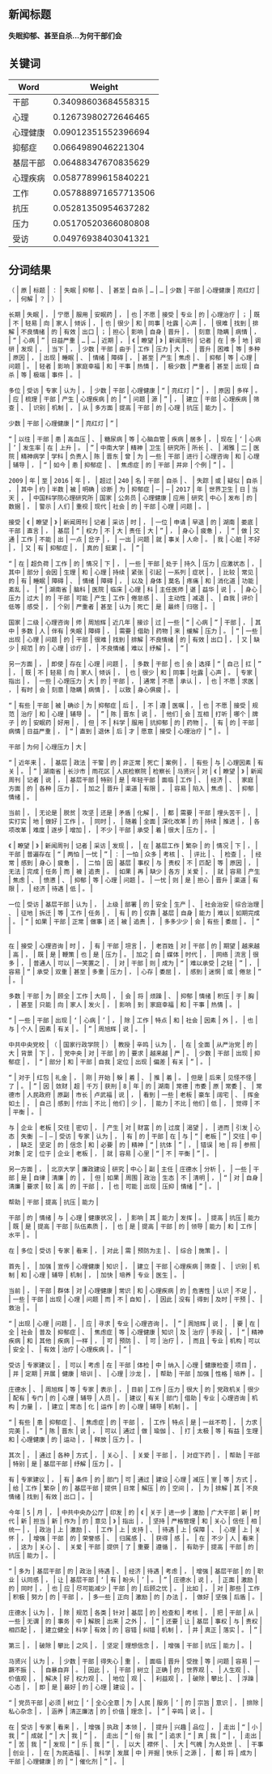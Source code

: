 ## 新闻标题
**失眠抑郁、甚至自杀...为何干部们会**
## 关键词
|Word|Weight|
| ---- | ---- |
|干部|0.34098603684558315|
|心理|0.12673980272646465|
|心理健康|0.09012351552396694|
|抑郁症|0.0664989046221304|
|基层干部|0.06488347670835629|
|心理疾病|0.05877899615840221|
|工作|0.057888971657713506|
|抗压|0.05281350954637282|
|压力|0.05170520366080808|
|受访|0.04976938403041321|

## 分词结果
   `（` | `原` | `标题` | `：` | `失眠` | `抑郁` | `、` | `甚至` | `自杀` | `…` | `…` | `少数` | `干部` | `心理健康` | `亮红灯` | `，` | `何解` | `？` | `）` |

 `长期` | `失眠` | `，` | `宁愿` | `服用` | `安眠药` | `，` | `也` | `不愿` | `接受` | `专业` | `的` | `心理治疗` | `；` | `既` | `不` | `轻易` | `向` | `家人` | `倾诉` | `，` | `也` | `很少` | `和` | `同事` | `吐露` | `心声` | `，` | `很难` | `找到` | `排解` | `不良情绪` | `的` | `有效` | `出口` | `；` | `担心` | `影响` | `自身` | `晋升` | `，` | `刻意` | `隐瞒` | `病情` | `，` | `“` | `心病` | `”` | `日益严重` | `…` | `…` | `近期` | `，` | `《` | `瞭望` | `》` | `新闻周刊` | `记者` | `在` | `多` | `地` | `调研` | `发现` | `，` | `当下` | `，` | `少数` | `干部` | `由于` | `工作` | `压力` | `大` | `、` | `晋升` | `困难` | `等` | `多种` | `原因` | `，` | `出现` | `睡眠` | `、` | `情绪` | `障碍` | `，` | `甚至` | `产生` | `焦虑` | `、` | `抑郁` | `等` | `心理` | `问题` | `。` | `轻者` | `影响` | `家庭幸福` | `和` | `干事` | `热情` | `，` | `极少数` | `严重者` | `甚至` | `出现` | `自杀` | `等` | `极端` | `事件` | `。` |

 `多位` | `受访` | `专家` | `认为` | `，` | `少数` | `干部` | `心理健康` | `“` | `亮红灯` | `”` | `，` | `原因` | `多样` | `。` | `应` | `梳理` | `干部` | `产生` | `心理疾病` | `的` | `“` | `问题` | `源` | `”` | `，` | `建立` | `干部` | `心理疾病` | `筛查` | `、` | `识别` | `机制` | `，` | `从` | `多方面` | `提高` | `干部` | `的` | `心理` | `抗压` | `能力` | `。` |

 `少数` | `干部` | `心理健康` | `“` | `亮红灯` | `”` |

 `“` | `以往` | `干部` | `患` | `高血压` | `、` | `糖尿病` | `等` | `心脑血管` | `疾病` | `居多` | `，` | `现在` | `‘` | `心病` | `’` | `发生率` | `在` | `上升` | `。` | `”` | `中南大学` | `精神` | `卫生` | `研究所` | `所长` | `、` | `湘雅` | `二` | `医院` | `精神病学` | `学科` | `负责人` | `陈` | `晋东` | `曾` | `为` | `一些` | `干部` | `进行` | `心理咨询` | `和` | `心理` | `辅导` | `，` | `“` | `如今` | `患` | `抑郁症` | `、` | `焦虑症` | `的` | `干部` | `并非` | `个例` | `”` | `。` |

 `2009` | `年` | `至` | `2016` | `年` | `，` | `超过` | `240` | `名` | `干部` | `自杀` | `、` | `失踪` | `或` | `疑似` | `自杀` | `，` | `其中` | `约` | `半数` | `被` | `明确` | `诊断` | `为` | `抑郁症` | `—` | `—` | `2017` | `年` | `世界卫生` | `日` | `当天` | `，` | `中国科学院心理研究所` | `国家` | `公务员` | `心理健康` | `应用` | `研究` | `中心` | `发布` | `的` | `数据` | `，` | `警示` | `人们` | `重视` | `现代` | `社会` | `的` | `干部` | `心理` | `问题` | `。` |

 `接受` | `《` | `瞭望` | `》` | `新闻周刊` | `记者` | `采访` | `时` | `，` | `一位` | `申请` | `早退` | `的` | `湖南` | `娄底` | `干部` | `直言` | `，` | `基层` | `“` | `权力` | `不` | `大` | `责任` | `大` | `”` | `，` | `身心` | `疲惫` | `，` | `“` | `做` | `交通` | `工作` | `不能` | `出` | `一点` | `岔子` | `，` | `一出` | `问题` | `就` | `事关` | `人命` | `。` | `我` | `心脏` | `不好` | `，` | `又` | `有` | `抑郁症` | `，` | `真的` | `挺累` | `。` | `”` |

 `“` | `在` | `超负荷` | `工作` | `的` | `情况` | `下` | `，` | `一些` | `干部` | `处于` | `持久` | `压力` | `应激状态` | `，` | `其中` | `部分` | `会因` | `生理` | `和` | `心理` | `持续` | `紧张` | `引起` | `一系列` | `症状` | `，` | `比较` | `常见` | `的` | `有` | `睡眠` | `障碍` | `、` | `情绪` | `障碍` | `，` | `以及` | `身体` | `莫名` | `疼痛` | `和` | `消化道` | `功能` | `紊乱` | `。` | `”` | `湖南省` | `脑科` | `医院` | `临床` | `心理` | `科` | `主任医师` | `谌` | `益华` | `说` | `，` | `身心` | `压力` | `过大` | `的` | `干部` | `可能` | `产生` | `工作` | `倦怠感` | `、` | `主动性` | `减退` | `、` | `自我` | `评价` | `低等` | `感受` | `，` | `个别` | `严重者` | `甚至` | `认为` | `死亡` | `是` | `最终` | `归宿` | `。` |

 `国家` | `二级` | `心理咨询` | `师` | `周旭辉` | `近几年` | `接诊` | `过` | `一些` | `“` | `心病` | `”` | `干部` | `，` | `其中` | `多数` | `人` | `伴有` | `失眠` | `障碍` | `，` | `需要` | `借助` | `药物` | `来` | `缓解` | `压力` | `。` | `“` | `一些` | `出现` | `心理` | `问题` | `的` | `干部` | `很难` | `找到` | `排解` | `不良情绪` | `的` | `有效` | `出口` | `，` | `又` | `缺少` | `规范` | `的` | `心理` | `诊疗` | `，` | `不良情绪` | `难以` | `纾解` | `。` | `”` |

 `另一方面` | `，` | `即使` | `存在` | `心理` | `问题` | `，` | `多数` | `干部` | `也` | `会` | `选择` | `“` | `自己` | `扛` | `”` | `，` | `既` | `不` | `轻易` | `向` | `家人` | `倾诉` | `，` | `也` | `很少` | `和` | `同事` | `吐露` | `心声` | `。` | `专家` | `指出` | `，` | `一些` | `心理压力` | `大` | `的` | `干部` | `，` | `通常` | `不愿` | `承认` | `，` | `也` | `不愿` | `求医` | `，` | `有时` | `会` | `刻意` | `隐瞒` | `病情` | `，` | `以致` | `身心俱疲` | `。` |

 `“` | `有些` | `干部` | `被` | `确诊` | `为` | `抑郁症` | `后` | `，` | `不` | `遵` | `医嘱` | `，` | `也` | `不愿` | `接受` | `规范` | `治疗` | `和` | `心理` | `辅导` | `。` | `”` | `陈` | `晋东` | `说` | `，` | `他们` | `会` | `互相` | `打听` | `哪个` | `牌子` | `的` | `安眠药` | `好用` | `，` | `但` | `不` | `科学` | `服用` | `抗抑郁` | `的` | `药物` | `。` | `有` | `的` | `干部` | `病情` | `日益严重` | `，` | `“` | `直到` | `退休` | `后` | `才` | `愿意` | `接受` | `心理治疗` | `”` | `。` |

 `干部` | `为何` | `心理压力` | `大` |

 `“` | `近年来` | `，` | `基层` | `政法` | `干警` | `的` | `非正常` | `死亡` | `案例` | `，` | `有些` | `与` | `心理因素` | `有关` | `。` | `”` | `湖南省` | `长沙市` | `雨花区` | `人民检察院` | `检察长` | `马贤兴` | `对` | `《` | `瞭望` | `》` | `新闻周刊` | `记者` | `说` | `，` | `基层干部` | `特别` | `是` | `年轻干部` | `面临` | `工作` | `、` | `经济` | `、` | `家庭` | `方面` | `的` | `各种` | `压力` | `，` | `加之` | `晋升` | `渠道` | `有限` | `，` | `容易` | `陷入` | `焦虑` | `、` | `抑郁` | `情绪` | `。` |

 `当前` | `，` | `无论是` | `脱贫` | `攻坚` | `还是` | `矛盾` | `化解` | `，` | `都` | `需要` | `干部` | `埋头苦干` | `，` | `实打实` | `地` | `做好` | `工作` | `。` | `同时` | `，` | `随着` | `全面` | `深化改革` | `的` | `持续` | `推进` | `，` | `各项改革` | `难度` | `逐步` | `增加` | `，` | `不少` | `干部` | `承受` | `着` | `很大` | `压力` | `。` |

 `《` | `瞭望` | `》` | `新闻周刊` | `记者` | `采访` | `发现` | `，` | `在` | `基层工作` | `繁杂` | `的` | `情况` | `下` | `，` | `干部` | `普遍存在` | `“` | `两怕` | `一忧` | `”` | `：` | `一怕` | `众多` | `考核` | `、` | `评比` | `、` | `检查` | `，` | `经常` | `感到` | `身心` | `疲惫` | `，` | `二怕` | `因` | `基层` | `事权` | `与` | `责权` | `不` | `匹配` | `等` | `原因` | `，` | `无法` | `完成` | `任务` | `而` | `被` | `追责` | `。` | `如果` | `再` | `缺少` | `各方` | `关爱` | `，` | `就` | `容易` | `产生` | `焦虑` | `、` | `愤懑` | `、` | `抑郁` | `等` | `心理` | `问题` | `。` | `一忧` | `则` | `是` | `担心` | `晋升` | `渠道` | `有限` | `，` | `经济` | `待遇` | `低` | `。` |

 `一位` | `受访` | `基层干部` | `认为` | `，` | `上级` | `部署` | `的` | `安全` | `生产` | `、` | `社会治安` | `综合治理` | `、` | `征地` | `拆迁` | `等` | `工作` | `任务` | `，` | `有` | `的` | `仅靠` | `基层` | `自身` | `能力` | `难以` | `如期完成` | `。` | `“` | `如果` | `干部` | `正常` | `做事` | `还` | `被` | `追责` | `，` | `多多少少` | `会` | `有些` | `委屈` | `。` | `”` |

 `在` | `接受` | `心理咨询` | `时` | `，` | `有` | `干部` | `坦言` | `，` | `老百姓` | `对` | `干部` | `的` | `期望` | `越来越` | `高` | `，` | `既` | `是` | `鞭策` | `也` | `是` | `压力` | `。` | `加之` | `自` | `媒体` | `时代` | `，` | `网络` | `流言` | `很多` | `，` | `普通人` | `可以` | `一笑置之` | `，` | `对` | `干部` | `则` | `成为` | `“` | `难以承受` | `之轻` | `”` | `，` | `容易` | `“` | `承受` | `双重` | `甚至` | `多重` | `压力` | `，` | `心存` | `委屈` | `，` | `感到` | `迷惘` | `或` | `倦怠` | `”` | `。` |

 `多数` | `干部` | `为` | `顾全` | `工作` | `大局` | `，` | `会` | `将` | `烦躁` | `、` | `抑郁` | `情绪` | `积压` | `于` | `胸` | `，` | `甚至` | `只能` | `向` | `家人` | `发火` | `，` | `影响` | `到` | `家庭幸福` | `和` | `干事` | `热情` | `。` |

 `“` | `一些` | `干部` | `出现` | `‘` | `心病` | `’` | `，` | `除` | `工作` | `特点` | `和` | `社会` | `因素` | `外` | `，` | `也` | `与` | `个人` | `因素` | `有关` | `。` | `”` | `周旭辉` | `说` | `。` |

 `中共中央党校` | `（` | `国家行政学院` | `）` | `教授` | `辛鸣` | `认为` | `，` | `在` | `全面` | `从严治党` | `的` | `大` | `背景` | `下` | `，` | `党中央` | `对` | `干部` | `的` | `要求` | `越来越` | `严` | `。` | `少数` | `干部` | `出现` | `抑郁症` | `，` | `“` | `部分` | `和` | `干部` | `自我` | `定位` | `出现` | `偏差` | `有关` | `”` | `。` |

 `“` | `对于` | `红包` | `礼金` | `，` | `刚` | `开始` | `躲` | `着` | `、` | `推` | `着` | `。` | `但是` | `后来` | `见怪不怪` | `了` | `。` | `”` | `因` | `敛财` | `超` | `千万` | `获刑` | `8` | `年` | `的` | `湖南` | `常德` | `市委` | `原` | `常委` | `、` | `常德市` | `人民政府` | `原副` | `市长` | `卢武福` | `说` | `，` | `看到` | `一些` | `老板` | `豪车` | `阔宅` | `、` | `挥金如土` | `，` | `自己` | `感到` | `付出` | `不比` | `他们` | `少` | `，` | `能力` | `不比` | `他们` | `低` | `，` | `觉得` | `不` | `平衡` | `。` |

 `与` | `企业` | `老板` | `交往` | `密切` | `，` | `产生` | `对` | `财富` | `的` | `过度` | `渴望` | `，` | `进而` | `引发` | `心态` | `失衡` | `—` | `—` | `受访` | `专家` | `认为` | `，` | `有` | `的` | `干部` | `在` | `与` | `“` | `老板` | `”` | `交往` | `中` | `，` | `缺乏` | `坚定` | `的` | `信念` | `和` | `必要` | `的` | `精神` | `“` | `抗体` | `”` | `，` | `错误` | `地` | `将` | `参照` | `对象` | `定` | `位于` | `企业` | `老板` | `，` | `就` | `容易` | `心里` | `“` | `不` | `平衡` | `”` | `。` |

 `另一方面` | `，` | `北京大学` | `廉政建设` | `研究` | `中心` | `副` | `主任` | `庄德水` | `分析` | `，` | `一些` | `干部` | `是` | `自律` | `清廉` | `的` | `，` | `但` | `如果` | `周围` | `政治` | `生态` | `不` | `清明` | `，` | `“` | `对` | `自身` | `清廉` | `要求` | `较` | `高` | `的` | `干部` | `，` | `也` | `可能` | `出现` | `压抑` | `情绪` | `”` | `。` |

 `帮助` | `干部` | `提高` | `抗压` | `能力` |

 `干部` | `的` | `情绪` | `与` | `心理` | `健康状况` | `，` | `影响` | `其` | `能力` | `发挥` | `。` | `提高` | `抗压` | `能力` | `既` | `是` | `提高` | `干部` | `队伍素质` | `，` | `也` | `是` | `提高` | `干部` | `的` | `领导` | `能力` | `和` | `工作` | `水平` | `。` |

 `在` | `多位` | `受访` | `专家` | `看来` | `，` | `对此` | `需` | `预防为主` | `、` | `综合` | `施策` | `。` |

 `首先` | `，` | `加强` | `宣传` | `心理健康` | `知识` | `，` | `建立` | `干部` | `心理疾病` | `筛查` | `、` | `识别` | `机制` | `和` | `心理` | `辅导` | `机制` | `，` | `加快` | `培养` | `专业` | `医生` | `。` |

 `当前` | `，` | `干部` | `群体` | `对` | `心理健康` | `常识` | `和` | `心理疾病` | `的` | `危害性` | `认识` | `不足` | `，` | `一些` | `干部` | `出现` | `心理` | `问题` | `而` | `不` | `自知` | `，` | `因此` | `没有` | `得到` | `及时` | `干预` | `、` | `救治` | `。` |

 `“` | `出现` | `心理` | `问题` | `，` | `应` | `寻求` | `专业` | `心理咨询` | `。` | `”` | `周旭辉` | `说` | `，` | `要` | `在` | `全` | `社会` | `普及` | `抑郁症` | `、` | `焦虑症` | `等` | `心理健康` | `知识` | `及` | `治疗` | `手段` | `，` | `“` | `精神疾病` | `和` | `其他` | `疾病` | `一样` | `，` | `可` | `预防` | `、` | `可` | `治疗` | `，` | `而且` | `专业` | `机构` | `可以` | `安全` | `、` | `有效` | `治疗` | `心理疾病` | `。` | `”` |

 `受访` | `专家建议` | `，` | `可以` | `考虑` | `在` | `干部` | `体检` | `中` | `纳入` | `心理` | `健康检查` | `项目` | `，` | `并` | `定期` | `开展` | `健康` | `培训` | `、` | `心理` | `沙龙` | `，` | `帮助` | `干部` | `加强` | `性格` | `培养` | `。` |

 `庄德水` | `、` | `周旭辉` | `等` | `专家` | `表示` | `，` | `目前` | `工作` | `压力` | `很大` | `的` | `党政机关` | `很少` | `配有` | `专门` | `的` | `心理` | `辅导` | `人员` | `。` | `建议` | `有关` | `部门` | `借助` | `专业` | `心理咨询` | `机构` | `力量` | `，` | `建立` | `常态` | `化` | `运作` | `的` | `心理` | `辅导` | `机制` | `。` |

 `“` | `有些` | `患` | `抑郁症` | `、` | `焦虑症` | `的` | `干部` | `，` | `工作` | `特点` | `是` | `一丝不苟` | `，` | `力求` | `完美` | `。` | `”` | `陈` | `晋东` | `说` | `，` | `可以` | `通过` | `做` | `瑜伽` | `、` | `打` | `太极` | `等` | `有益` | `生理` | `和` | `心理健康` | `的` | `运动` | `，` | `释放` | `压力` | `。` |

 `其次` | `，` | `通过` | `各种` | `方式` | `，` | `关心` | `、` | `关爱` | `干部` | `，` | `对症下药` | `，` | `帮助` | `干部` | `特别` | `是` | `基层干部` | `纾解` | `压力` | `。` |

 `有` | `专家建议` | `，` | `有` | `条件` | `的` | `部门` | `可` | `通过` | `建设` | `心理` | `减压` | `室` | `等` | `方式` | `，` | `给` | `工作` | `繁杂` | `的` | `基层干部` | `提供` | `日常` | `解压` | `的` | `空间` | `，` | `为` | `排解` | `其` | `不良情绪` | `找到` | `有效` | `出口` | `。` |

 `今年` | `5` | `月` | `，` | `中共中央办公厅` | `印发` | `的` | `《` | `关于` | `进一步` | `激励` | `广大干部` | `新` | `时代` | `新` | `担当` | `新` | `作为` | `的` | `意见` | `》` | `指出` | `，` | `坚持` | `严格管理` | `和` | `关心` | `信任` | `相` | `统一` | `，` | `政治` | `上` | `激励` | `、` | `工作` | `上` | `支持` | `、` | `待遇` | `上` | `保障` | `、` | `心理` | `上` | `关怀` | `，` | `增强` | `干部` | `的` | `荣誉感` | `、` | `归属感` | `、` | `获得` | `感` | `。` | `在` | `不少` | `人` | `看来` | `，` | `这为` | `关心` | `、` | `关爱` | `干部` | `提供` | `了` | `重要` | `遵循` | `，` | `有助于` | `提高` | `干部` | `的` | `抗压` | `能力` | `。` |

 `“` | `多为` | `基层干部` | `的` | `政治` | `待遇` | `、` | `经济` | `待遇` | `考虑` | `，` | `增强` | `基层干部` | `的` | `职业` | `认同感` | `，` | `让` | `基层干部` | `‘` | `有` | `盼头` | `’` | `。` | `”` | `庄德水` | `说` | `，` | `正面` | `激励` | `的` | `同时` | `，` | `也` | `应` | `尽可能减少` | `干部` | `的` | `后顾之忧` | `。` | `比如` | `，` | `对` | `那些` | `工作` | `积极` | `努力` | `的` | `干部` | `，` | `多一些` | `正向` | `激励` | `的` | `办法` | `，` | `做好` | `坚强` | `后盾` | `。` |

 `庄德水` | `认为` | `，` | `除` | `规范` | `各类` | `针对` | `基层` | `的` | `检查和` | `考核` | `，` | `把` | `干部` | `从` | `一些` | `无谓` | `的` | `事务` | `中` | `解脱` | `出来` | `之外` | `，` | `“` | `还要` | `让` | `基层` | `事权` | `与` | `责权` | `相匹配` | `，` | `建立健全` | `科学` | `有效` | `的` | `容错` | `纠错` | `机制` | `，` | `并` | `真正` | `落实` | `。` | `”` |

 `第三` | `，` | `破除` | `攀比` | `之风` | `，` | `坚定` | `理想信念` | `，` | `增强` | `干部` | `抗压` | `能力` | `。` |

 `马贤兴` | `认为` | `，` | `少数` | `干部` | `得失心` | `重` | `，` | `面临` | `晋升` | `受挫` | `等` | `问题` | `容易` | `一蹶不振` | `、` | `自暴自弃` | `。` | `因此` | `，` | `干部` | `树立` | `正确` | `的` | `世界观` | `、` | `人生观` | `、` | `价值观` | `，` | `解决` | `好` | `权力观` | `、` | `地位` | `观` | `、` | `利益观` | `，` | `破除` | `攀比` | `、` | `浮躁` | `心态` | `，` | `即` | `是` | `最好` | `的` | `心理` | `建设` | `。` |

 `“` | `党员干部` | `必须` | `树立` | `‘` | `全心全意` | `为` | `人民` | `服务` | `’` | `的` | `宗旨` | `意识` | `，` | `排除` | `私心杂念` | `，` | `涵养` | `清正廉洁` | `的` | `价值` | `理念` | `。` | `”` | `辛鸣` | `说` | `。` |

 `在` | `受访` | `专家` | `看来` | `，` | `增强` | `执政` | `本领` | `，` | `提升` | `兴趣` | `品位` | `，` | `走出` | `“` | `小` | `我` | `”` | `成就` | `“` | `大` | `我` | `”` | `，` | `走出` | `“` | `俗` | `我` | `”` | `追求` | `“` | `真` | `我` | `”` | `，` | `走出` | `“` | `苦` | `我` | `”` | `发现` | `“` | `乐` | `我` | `”` | `，` | `以大` | `襟怀` | `、` | `大` | `气魄` | `为人处世` | `、` | `干事` | `创业` | `，` | `在` | `为民造福` | `、` | `科学` | `发展` | `中` | `开掘` | `快乐` | `之源` | `，` | `都` | `将` | `成为` | `干部` | `心理健康` | `的` | `“` | `催化剂` | `”` | `。` |